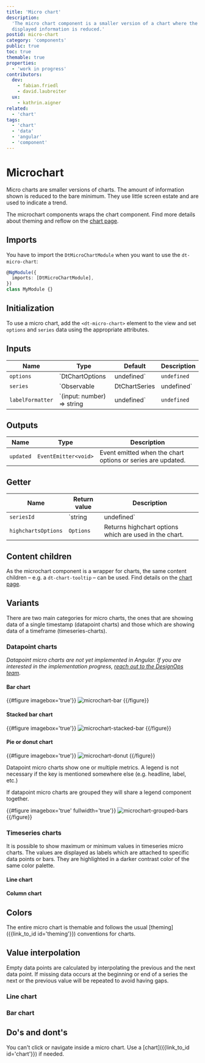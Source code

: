 ```yaml
---
title: 'Micro chart'
description:
  'The micro chart component is a smaller version of a chart where the amount of
  displayed information is reduced.'
postid: micro-chart
category: 'components'
public: true
toc: true
themable: true
properties:
  - 'work in progress'
contributors:
  dev:
    - fabian.friedl
    - david.laubreiter
  ux:
    - kathrin.aigner
related:
  - 'chart'
tags:
  - 'chart'
  - 'data'
  - 'angular'
  - 'component'
---
```


# Microchart

Micro charts are smaller versions of charts. The amount of information shown is
reduced to the bare minimum. They use little screen estate and are used to
indicate a trend.

<docs-source-example example="MicroChartDefaultExample" fullwidth="true"></docs-source-example>

The microchart components wraps the chart component. Find more details about
theming and reflow on the [chart page](/components/charts/).

## Imports

You have to import the `DtMicroChartModule` when you want to use the
`dt-micro-chart`:

```typescript
@NgModule({
  imports: [DtMicroChartModule],
})
class MyModule {}
```

## Initialization

To use a micro chart, add the `<dt-micro-chart>` element to the view and set
`options` and `series` data using the appropriate attributes.

## Inputs

| Name             | Type                                                    | Default     | Description                                                                                                                                                      |
| ---------------- | ------------------------------------------------------- | ----------- | ---------------------------------------------------------------------------------------------------------------------------------------------------------------- |
| `options`        | `DtChartOptions | undefined`                            | `undefined` | Sets options for the chart. `DtChartOptions` extends from `Highcharts.Options`, but removes the series property. The series property is passed as its own input. |
| `series`         | `Observable<DtChartSeries> | DtChartSeries | undefined` | `undefined` | Sets the series of the chart. The type can either be a stream of series data for continuous updates or a static array.                                           |
| `labelFormatter` | `(input: number) => string | undefined`                 | `undefined` | Sets the label formatter function for the min and max data point.                                                                                                |

## Outputs

| Name      | Type                 | Description                                                 |
| --------- | -------------------- | ----------------------------------------------------------- |
| `updated` | `EventEmitter<void>` | Event emitted when the chart options or series are updated. |

## Getter

| Name                | Return value         | Description                                                   |
| ------------------- | -------------------- | ------------------------------------------------------------- |
| `seriesId`          | `string | undefined` | Gets the series ID of the series currently used in the chart. |
| `highchartsOptions` | `Options`            | Returns highchart options which are used in the chart.        |

## Content children

As the microchart component is a wrapper for charts, the same content children –
e.g. a `dt-chart-tooltip` – can be used. Find details on the
[chart page](/components/charts/).

## Variants

There are two main categories for micro charts, the ones that are showing data
of a single timestamp (datapoint charts) and those which are showing data of a
timeframe (timeseries-charts).

### Datapoint charts

_Datapoint micro charts are not yet implemented in Angular. If you are
interested in the implementation progress,
[reach out to the DesignOps team](***REMOVED***)._

#### Bar chart

{{#figure imagebox='true'}}
![microchart-bar](https://d24pvdz4mvzd04.cloudfront.net/test/microchart-bar-206-e3d25d75c8.png)
{{/figure}}

#### Stacked bar chart

{{#figure imagebox='true'}}
![microchart-stacked-bar](https://d24pvdz4mvzd04.cloudfront.net/test/microchart-stacked-739-57f0371110.png)
{{/figure}}

#### Pie or donut chart

{{#figure imagebox='true'}}
![microchart-donut](https://d24pvdz4mvzd04.cloudfront.net/test/microchart-donut-339-9edbe58d0f.png)
{{/figure}}

Datapoint micro charts show one or multiple metrics. A legend is not necessary
if the key is mentioned somewhere else (e.g. headline, label, etc.)

If datapoint micro charts are grouped they will share a legend component
together.

{{#figure imagebox='true' fullwidth='true'}}
![microchart-grouped-bars](https://d24pvdz4mvzd04.cloudfront.net/test/microchart-grouped-bars-1604-03903594b1.png)
{{/figure}}

### Timeseries charts

It is possible to show maximum or minimum values in timeseries micro charts. The
values are displayed as labels which are attached to specific data points or
bars. They are highlighted in a darker contrast color of the same color palette.

#### Line chart

<docs-source-example example="MicroChartDefaultExample" fullwidth="true"></docs-source-example>

#### Column chart

<docs-source-example example="MicroChartColumnsExample" fullwidth="true"></docs-source-example>

<docs-source-example example="MicroChartStreamExample" fullwidth="true"></docs-source-example>

## Colors

The entire micro chart is themable and follows the usual
[theming]({{link_to_id id='theming'}}) conventions for charts.

## Value interpolation

Empty data points are calculated by interpolating the previous and the next data
point. If missing data occurs at the beginning or end of a series the next or
the previous value will be repeated to avoid having gaps.

### Line chart

<docs-source-example example="MicroChartInterpolatedExample" fullwidth="true"></docs-source-example>

### Bar chart

<docs-source-example example="MicroChartColumnsInterpolatedExample" fullwidth="true"></docs-source-example>

## Do's and dont's

You can't click or navigate inside a micro chart. Use a
[chart]({{link_to_id id='chart'}}) if needed.
